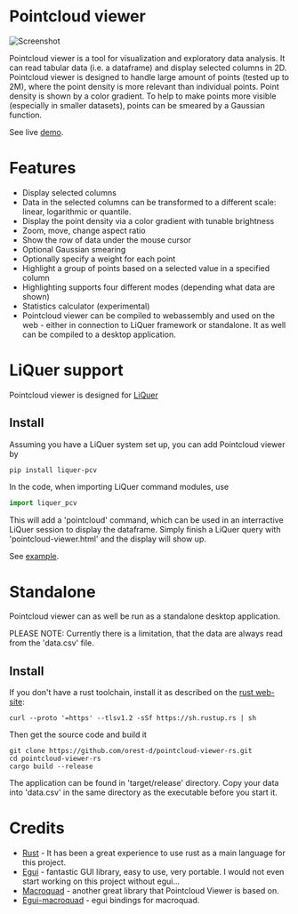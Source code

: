 # Pointcloud viewer

![Screenshot](https://orest-d.github.io/pointcloud-viewer-rs/assets/demo.jpg)

Pointcloud viewer is a tool for visualization and exploratory data analysis.
It can read tabular data (i.e. a dataframe) and display selected columns in 2D.
Pointcloud viewer is designed to handle large amount of points (tested up to 2M),
where the point density is more relevant than individual points.
Point density is shown by a color gradient. To help to make points more visible (especially in smaller datasets),
points can be smeared by a Gaussian function.

See live [demo](https://orest-d.github.io/pointcloud-viewer-rs/).

# Features

* Display selected columns
* Data in the selected columns can be transformed to a different scale: linear, logarithmic or quantile.
* Display the point density via a color gradient with tunable brightness
* Zoom, move, change aspect ratio
* Show the row of data under the mouse cursor
* Optional Gaussian smearing
* Optionally specify a weight for each point
* Highlight a group of points based on a selected value in a specified column
* Highlighting supports four different modes (depending what data are shown)
* Statistics calculator (experimental)
* Pointcloud viewer can be compiled to webassembly and used on the web - either in connection to LiQuer framework or standalone. It as well can be compiled to a desktop application.


# LiQuer support

Pointcloud viewer is designed for [LiQuer](https://orest-d.github.io/liquer/)

## Install

Assuming you have a LiQuer system set up, you can add Pointcloud viewer by

```
pip install liquer-pcv
```

In the code, when importing LiQuer command modules, use

```python
import liquer_pcv
```

This will add a 'pointcloud' command, which can be used in an interractive LiQuer session
to display the dataframe. Simply finish a LiQuer query with 'pointcloud-viewer.html' and the display will show up.

See [example](https://github.com/orest-d/pointcloud-viewer-rs/blob/main/liquer-pcv/example/server.py).

# Standalone

Pointcloud viewer can as well be run as a standalone desktop application.

PLEASE NOTE: Currently there is a limitation, that the data are always read from the 'data.csv' file.

## Install

If you don't have a rust toolchain, install it as described on the [rust web-site](https://www.rust-lang.org/tools/install):

```
curl --proto '=https' --tlsv1.2 -sSf https://sh.rustup.rs | sh
```

Then get the source code and build it
```
git clone https://github.com/orest-d/pointcloud-viewer-rs.git
cd pointcloud-viewer-rs
cargo build --release
```

The application can be found in 'target/release' directory.
Copy your data into 'data.csv' in the same directory as the executable before you start it.

# Credits

* [Rust](https://www.rust-lang.org/) - It has been a great experience to use rust as a main language for this project.
* [Egui](https://github.com/emilk/egui) - fantastic GUI library, easy to use, very portable. I would not even start working on this project without egui...
* [Macroquad](https://macroquad.rs/) - another great library that Pointcloud Viewer is based on.
* [Egui-macroquad](https://github.com/optozorax/egui-macroquad) - egui bindings for macroquad.